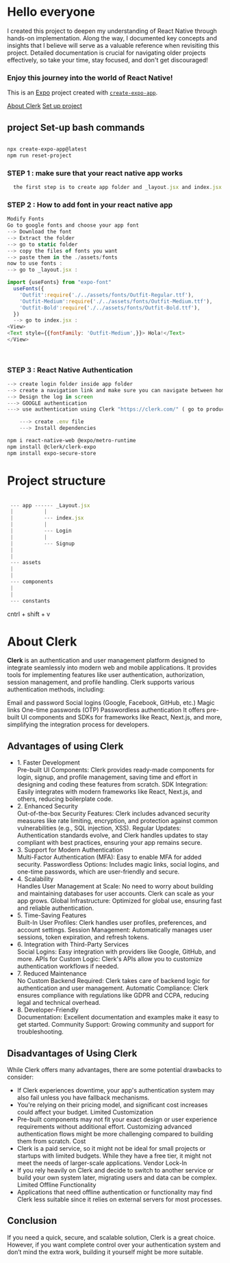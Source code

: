 
# Hello everyone 

<p>
I created this project to deepen my understanding of React Native through hands-on implementation. Along the way, I documented key concepts and insights that I believe will serve as a valuable reference when revisiting this project. Detailed documentation is crucial for navigating older projects effectively, so take your time, stay focused, and don't get discouraged!
</p>

<h3>Enjoy this journey into the world of React Native!</h3>

This is an [Expo](https://expo.dev) project created with [`create-expo-app`](https://www.npmjs.com/package/create-expo-app).

[About Clerk](#About-Clerk)
[Set up project](#project-Set-up-bash-commands)

## project Set-up bash commands

```bash

npx create-expo-app@latest
npm run reset-project
```

### STEP 1 : make sure that your react native app works 

```js
  the first step is to create app folder and _layout.jsx and index.jsx files and return any text

```
### STEP 2 : How to add font in your react native app

```js
Modify Fonts 
Go to google fonts and choose your app font
--> Download the font
--> Extract the folder 
--> go to static folder
--> copy the files of fonts you want
--> paste them in the ./assets/fonts
now to use fonts :
--> go to _layout.jsx :

import {useFonts} from "expo-font"
  useFonts({
    'Outfit':require('./../assets/fonts/Outfit-Regular.ttf'),
    'Outfit-Medium':require('./../assets/fonts/Outfit-Medium.ttf'),
    'Outfit-Bold':require('./../assets/fonts/Outfit-Bold.ttf'),
  })
  --> go to index.jsx :
<View>
<Text style={{fontFamily: 'Outfit-Medium',}}> Hola!</Text> 
</View>
      
    
```
### STEP 3 : React Native Authentication 

```js
--> create login folder inside app folder
--> create a navigation link and make sure you can navigate between home and Login Screen 
--> Design the log in screen
---> GOOGLE authentication
---> use authentication using Clerk "https://clerk.com/" ( go to product then click user Authentication / create an account // crate app // choose expo )

    ---> create .env file
    ---> Install dependencies
```
```bash
npm i react-native-web @expo/metro-runtime
npm install @clerk/clerk-expo
npm install expo-secure-store


```
#  Project structure
```js
                            
 --- app ------ _Layout.jsx                       
 |          |                                     
 |          --- index.jsx                             
 |          |                                       
 |          --- Login                          
 |          |                                         
 |          --- Signup                                                    
 |                                               
 |                                       
 --- assets                               
 |                                      
 |                                                                       
 --- components                                  
 |
 |
 --- constants           
```
cntrl + shift + v

# About Clerk 

 <p><b>Clerk</b> is an authentication and user management platform designed to integrate seamlessly into modern web and mobile applications. It provides tools for implementing features like user authentication, authorization, session management, and profile handling. Clerk supports various authentication methods, including:

Email and password
Social logins (Google, Facebook, GitHub, etc.)
Magic links
One-time passwords (OTP)
Passwordless authentication 
It offers pre-built UI components and SDKs for frameworks like React, Next.js, and more, simplifying the integration process for developers.</p>
<h2> Advantages of using Clerk</h2>
<p>
<ul>
<li>1. Faster Development </li>
Pre-built UI Components: Clerk provides ready-made components for login, signup, and profile management, saving time and effort in designing and coding these features from scratch.
SDK Integration: Easily integrates with modern frameworks like React, Next.js, and others, reducing boilerplate code.
<li>2. Enhanced Security</li>
Out-of-the-box Security Features: Clerk includes advanced security measures like rate limiting, encryption, and protection against common vulnerabilities (e.g., SQL injection, XSS).
Regular Updates: Authentication standards evolve, and Clerk handles updates to stay compliant with best practices, ensuring your app remains secure.
<li>3. Support for Modern Authentication</li>
Multi-Factor Authentication (MFA): Easy to enable MFA for added security.
Passwordless Options: Includes magic links, social logins, and one-time passwords, which are user-friendly and secure.
<li>4. Scalability</li>
Handles User Management at Scale: No need to worry about building and maintaining databases for user accounts. Clerk can scale as your app grows.
Global Infrastructure: Optimized for global use, ensuring fast and reliable authentication.
<li>5. Time-Saving Features</li>
Built-In User Profiles: Clerk handles user profiles, preferences, and account settings.
Session Management: Automatically manages user sessions, token expiration, and refresh tokens.
<li>6. Integration with Third-Party Services</li>
Social Logins: Easy integration with providers like Google, GitHub, and more.
APIs for Custom Logic: Clerk's APIs allow you to customize authentication workflows if needed.
<li>7. Reduced Maintenance</li>
No Custom Backend Required: Clerk takes care of backend logic for authentication and user management.
Automatic Compliance: Clerk ensures compliance with regulations like GDPR and CCPA, reducing legal and technical overhead.
<li>8. Developer-Friendly</li>
Documentation: Excellent documentation and examples make it easy to get started.
Community Support: Growing community and support for troubleshooting.
</ul>
</p>

<h2> Disadvantages of Using Clerk </h2>
While Clerk offers many advantages, there are some potential drawbacks to consider:
<ul>


<li>If Clerk experiences downtime, your app's authentication system may also fail unless you have fallback mechanisms.</li>
<li>You're relying on their pricing model, and significant cost increases could affect your budget.
Limited Customization</li>

<li>Pre-built components may not fit your exact design or user experience requirements without additional effort.
Customizing advanced authentication flows might be more challenging compared to building them from scratch.
Cost</li>

<li>Clerk is a paid service, so it might not be ideal for small projects or startups with limited budgets. While they have a free tier, it might not meet the needs of larger-scale applications.
Vendor Lock-In</li>

<li>If you rely heavily on Clerk and decide to switch to another service or build your own system later, migrating users and data can be complex.
Limited Offline Functionality</li>

<li>Applications that need offline authentication or functionality may find Clerk less suitable since it relies on external servers for most processes.</li>


</ul>

<h2>Conclusion</h2>

<p>If you need a quick, secure, and scalable solution, Clerk is a great choice. However, if you want complete control over your authentication system and don’t mind the extra work, building it yourself might be more suitable.</p>

